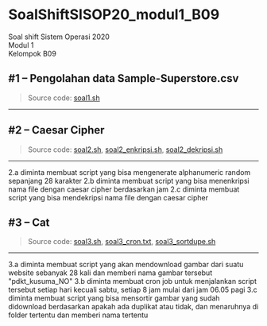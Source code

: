 # SoalShiftSISOP20_modul1_B09
Soal shift Sistem Operasi 2020\
Modul 1\
Kelompok B09

## #1 &ndash; Pengolahan data Sample-Superstore.csv
> Source code: [soal1.sh]()

---

## #2 &ndash; Caesar Cipher
> Source code: [soal2.sh](https://github.com/IktaS/SoalShiftSISOP20_modul1_F03/blob/master/soal2/soal2.sh), [soal2_enkripsi.sh](https://github.com/IktaS/SoalShiftSISOP20_modul1_F03/blob/master/soal2/soal2_enkripsi.sh), [soal2_dekripsi.sh](https://github.com/IktaS/SoalShiftSISOP20_modul1_F03/blob/master/soal2/soal2_dekripsi.sh)

---

2.a diminta membuat script yang bisa mengenerate alphanumeric random sepanjang 28 karakter
2.b diminta membuat script yang bisa menenkripsi nama file dengan caesar cipher berdasarkan jam
2.c diminta membuat script yang bisa mendekripsi nama file dengan caesar cipher

## #3 &ndash; Cat
> Source code: [soal3.sh](https://github.com/IktaS/SoalShiftSISOP20_modul1_F03/blob/master/soal3/soal3.sh), [soal3_cron.txt](https://github.com/IktaS/SoalShiftSISOP20_modul1_F03/blob/master/soal3/soal3_cron.txt), [soal3_sortdupe.sh](https://github.com/IktaS/SoalShiftSISOP20_modul1_F03/blob/master/soal3/soal3_sortdupe.sh)

---

3.a diminta membuat script yang akan mendownload gambar dari suatu website sebanyak 28 kali dan memberi nama gambar tersebut "pdkt_kusuma_NO"
3.b diminta membuat cron job untuk menjalankan script tersebut setiap hari kecuali sabtu, setiap 8 jam mulai dari jam 06.05 pagi
3.c diminta membuat script yang bisa mensortir gambar yang sudah didownload berdasarkan apakah ada duplikat atau tidak, dan menaruhnya di folder tertentu dan memberi nama tertentu
